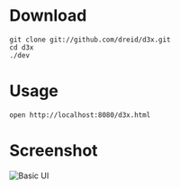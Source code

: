 # Download

    git clone git://github.com/dreid/d3x.git
    cd d3x
    ./dev

# Usage

    open http://localhost:8080/d3x.html

# Screenshot

![Basic UI](../../../raw/master/screenshot.png)
